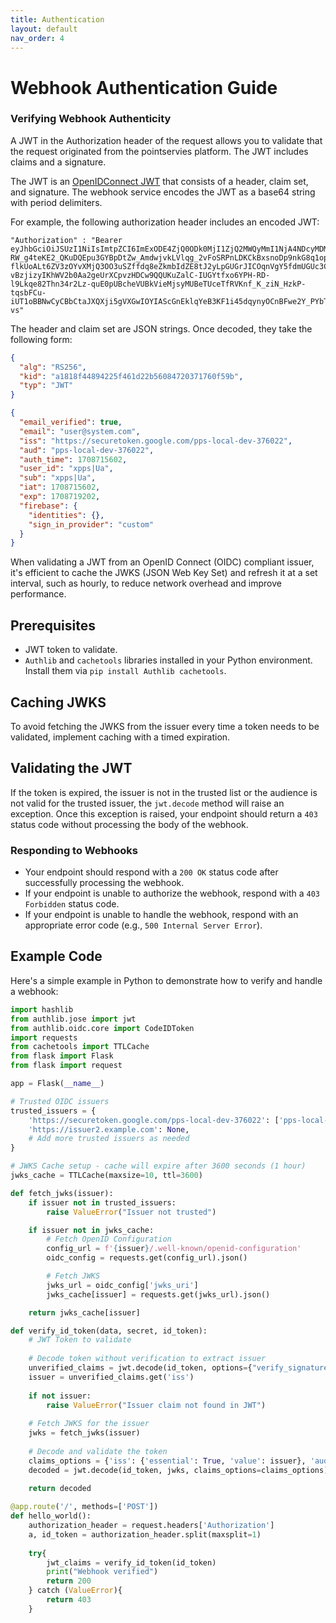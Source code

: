 ```yaml
---
title: Authentication
layout: default
nav_order: 4
---
```


# Webhook Authentication Guide


### Verifying Webhook Authenticity
A JWT in the Authorization header of the request allows you to validate that the request originated from the pointservies platform. The JWT includes claims and a signature.

The JWT is an [OpenIDConnect JWT](https://openid.net/specs/draft-jones-json-web-token-07.html) that consists of a header, claim set, and signature. The webhook service encodes the JWT as a base64 string with period delimiters.

For example, the following authorization header includes an encoded JWT:

```
"Authorization" : "Bearer eyJhbGciOiJSUzI1NiIsImtpZCI6ImExODE4ZjQ0ODk0MjI1ZjQ2MWQyMmI1NjA4NDcyMDM3MTc2MGY1OWIiLCJ0eXAiOiJKV1QifQ.eyJlbWFpbF92ZXJpZmllZCI6dHJ1ZSwiZW1haWwiOiJ1c2VyQHN5c3RlbS5jb20iLCJpc3MiOiJodHRwczovL3NlY3VyZXRva2VuLmdvb2dsZS5jb20vcHBzLWxvY2FsLWRldi0zNzYwMjIiLCJhdWQiOiJwcHMtbG9jYWwtZGV2LTM3NjAyMiIsImF1dGhfdGltZSI6MTcwODcxNTYwMiwidXNlcl9pZCI6InhwcHN8VWEiLCJzdWIiOiJ4cHBzfFVhIiwiaWF0IjoxNzA4NzE1NjAyLCJleHAiOjE3MDg3MTkyMDIsImZpcmViYXNlIjp7ImlkZW50aXRpZXMiOnt9LCJzaWduX2luX3Byb3ZpZGVyIjoiY3VzdG9tIn19.VGRsiUyxjld3B2KfOsvl8wT6LdTqnG0Z5nMR4sL8qmZUrTotRbTWnFTBp6l-RW_g4teKE2_QKuDQEpu3GYBpDtZw_AmdwjvkLVlqg_2vFoSRPnLDKCkBxsnoDp9nkG8q1opkToE8SbxsBprhiHWT4GZX8_YbPLjmb7JaxvGJJoO35J5354OjiSF6yQez0uL3F5yvbkb8MJl25hvD1GKe6lSurojXQFWHsMO7OmFem8qVPO_LSLOjXWn7LyjGfeCuXwOrFN-flkUoALt6ZV3zOYvXMjQ3OO3uSZffdq8eZkmbIdZE8tJ2yLpGUGrJICOqnVgY5fdmUGUc3C7j78oW7w","refresh_token":"AMf-vBzjizyIKhWV2b0Aa2geUrXCpvzHDCw9QQUKuZalC-IUGYtfxo6YPH-RD-l9Lkqe82Thn34r2Lz-quE0pUBcheVUBkVieMjsyMUBeTUceTfRVKnf_K_ziN_HzkP-tqsbFCu-iUT1oBBNwCyCBbCtaJXQXji5gVXGwIOYIAScGnEklqYeB3KF1i45dqynyOCnBFwe2Y_PYbTI4vX6e_OlYjclvquiCilBgTaS8GFTbcvoP_L3-vs" 
```

The header and claim set are JSON strings. Once decoded, they take the following form:

```json
{
  "alg": "RS256",
  "kid": "a1818f44894225f461d22b56084720371760f59b",
  "typ": "JWT"
}

{
  "email_verified": true,
  "email": "user@system.com",
  "iss": "https://securetoken.google.com/pps-local-dev-376022",
  "aud": "pps-local-dev-376022",
  "auth_time": 1708715602,
  "user_id": "xpps|Ua",
  "sub": "xpps|Ua",
  "iat": 1708715602,
  "exp": 1708719202,
  "firebase": {
    "identities": {},
    "sign_in_provider": "custom"
  }
}
```  

When validating a JWT from an OpenID Connect (OIDC) compliant issuer, it's efficient to cache the JWKS (JSON Web Key Set) and refresh it at a set interval, such as hourly, to reduce network overhead and improve performance.

## Prerequisites
- JWT token to validate.
- `Authlib` and `cachetools` libraries installed in your Python environment. Install them via `pip install Authlib cachetools`.

## Caching JWKS
To avoid fetching the JWKS from the issuer every time a token needs to be validated, implement caching with a timed expiration.

## Validating the JWT
If the token is expired, the issuer is not in the trusted list or the audience is not valid for the trusted issuer, the `jwt.decode` method will raise an exception. Once this exception is raised, your endpoint should return a `403` status code without processing the body of the webhook.

### Responding to Webhooks
- Your endpoint should respond with a `200 OK` status code after successfully processing the webhook.
- If your endpoint is unable to authorize the webhook, respond with a `403 Forbidden` status code.
- If your endpoint is unable to handle the webhook, respond with an appropriate error code (e.g., `500 Internal Server Error`).

## Example Code
Here's a simple example in Python to demonstrate how to verify and handle a webhook:

```python
import hashlib
from authlib.jose import jwt
from authlib.oidc.core import CodeIDToken
import requests
from cachetools import TTLCache
from flask import Flask
from flask import request

app = Flask(__name__)

# Trusted OIDC issuers
trusted_issuers = {
    'https://securetoken.google.com/pps-local-dev-376022': ['pps-local-dev-376022'],
    'https://issuer2.example.com': None,
    # Add more trusted issuers as needed
}

# JWKS Cache setup - cache will expire after 3600 seconds (1 hour)
jwks_cache = TTLCache(maxsize=10, ttl=3600)

def fetch_jwks(issuer):
    if issuer not in trusted_issuers:
        raise ValueError("Issuer not trusted")

    if issuer not in jwks_cache:
        # Fetch OpenID Configuration
        config_url = f'{issuer}/.well-known/openid-configuration'
        oidc_config = requests.get(config_url).json()

        # Fetch JWKS
        jwks_url = oidc_config['jwks_uri']
        jwks_cache[issuer] = requests.get(jwks_url).json()

    return jwks_cache[issuer]

def verify_id_token(data, secret, id_token):
    # JWT Token to validate
    
    # Decode token without verification to extract issuer
    unverified_claims = jwt.decode(id_token, options={"verify_signature": False})
    issuer = unverified_claims.get('iss')
    
    if not issuer:
        raise ValueError("Issuer claim not found in JWT")
    
    # Fetch JWKS for the issuer
    jwks = fetch_jwks(issuer)
    
    # Decode and validate the token
    claims_options = {'iss': {'essential': True, 'value': issuer}, 'aud': {'essential': True, 'value': trusted_issuers[issuer]}, }
    decoded = jwt.decode(id_token, jwks, claims_options=claims_options)
    
    return decoded

@app.route('/', methods=['POST'])
def hello_world():
    authorization_header = request.headers['Authorization']
    a, id_token = authorization_header.split(maxsplit=1)
    
    try{
        jwt_claims = verify_id_token(id_token)
        print("Webhook verified")
        return 200
    } catch (ValueError){
        return 403
    }
```
